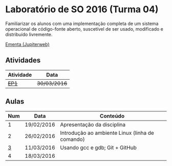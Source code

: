 # Laboratório de SO 2016 (Turma 04)

Familiarizar os alunos com uma implementação completa de um sistema operacional de código-fonte aberto, suscetível de ser usado, modificado e distribuído livremente.

[Ementa (Jupiterweb)](https://uspdigital.usp.br/jupiterweb/obterDisciplina?sgldis=ACH2096)

## Atividades

|Atividade|Data|
|---------|-----|
|~~[EP1](EP1/)~~|~~30/03/2016~~|

## Aulas

|Num|Data|Conteúdo|
|---|----|--------|
|1|19/02/2016|Apresentação da disciplina|
|2|26/02/2016|Introdução ao ambiente Linux (linha de comando)|
|[3](Aula3/)|11/03/2016|Usando gcc e gdb; Git + GitHub|
|4|18/03/2016||
